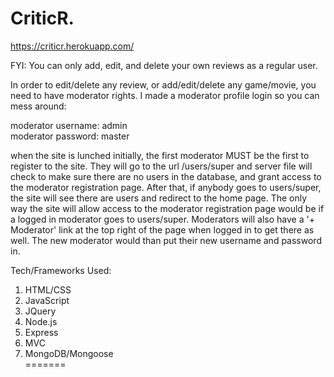 # CriticR.

https://criticr.herokuapp.com/

FYI: You can only add, edit, and delete your own reviews as a regular user.

In order to edit/delete any review, or add/edit/delete any game/movie, you need to have moderator rights. I made a moderator profile login so you can mess around:

moderator username: admin <br/>
moderator password: master

when the site is lunched initially, the first moderator MUST be the first to register to the site. They will go to the url /users/super and server file will check to make sure there are no users in the database, and grant access to the moderator registration page. After that, if anybody goes to users/super, the site will see there are users and redirect to the home page. The only way the site will allow access to the moderator registration page would be if a logged in moderator goes to users/super. Moderators will also have a '+ Moderator' link at the top right of the page when logged in to get there as well. The new moderator would than put their new username and password in.

Tech/Frameworks Used:

1. HTML/CSS
2. JavaScript
3. JQuery
4. Node.js
5. Express
6. MVC
7. MongoDB/Mongoose  
=======
